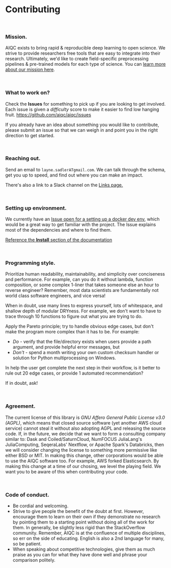 # Contributing

<br />

### Mission.
AIQC exists to bring rapid & reproducible deep learning to open science. We strive to provide researchers free tools that are easy to integrate into their research. Ultimately, we'd like to create field-specific preprocessing pipelines & pre-trained models for each type of science. You can [learn more about our mission here](https://aiqc.readthedocs.io/en/latest/mission.html).

<br />

### What to work on?
Check the **Issues** for something to pick up if you are looking to get involved. Each issue is given a *difficulty* score to make it easier to find low hanging fruit.
https://github.com/aiqc/aiqc/issues

If you already have an idea about something you would like to contribute, please submit an issue so that we can weigh in and point you in the right direction to get started.

<br />

### Reaching out.
Send an email to `layne.sadlerATgmail.com`. We can talk through the schema, get you up to speed, and find out where you can make an impact.

There's also a link to a Slack channel on the [Links page.](https://aiqc.readthedocs.io/en/latest/links.html)

<br />

### Setting up environment.
We currently have an [Issue open for a setting up a docker dev env](https://github.com/aiqc/aiqc/issues/16), which would be a great way to get familiar with the project. The Issue explains most of the dependencies and where to find them.

[Reference the **Install** section of the documentation](https://aiqc.readthedocs.io/en/latest/notebooks/installation.html
)

<br />

### Programming style.
Prioritize human readability, maintainability, and simplicity over conciseness and performance. For example, can you do it without lambda, function composition, or some complex 1-liner that takes someone else an hour to reverse engineer? Remember, most data scientists are fundamentally not world class software engineers, and vice versa!

When in doubt, use many lines to express yourself, lots of whitespace, and shallow depth of modular DRYness. For example, we don't want to have to trace through 10 functions to figure out what you are trying to do.

Apply the Pareto principle; try to handle obvious edge cases, but don't make the program more complex than it has to be. For example:

* *Do -* verify that the file/directory exists when users provide a path argument, and provide helpful error messages, but 
* *Don't -* spend a month writing your own custom checksum handler or solution for Python multiprocessing on Windows. 

In help the user get complete the next step in their workflow, is it better to rule out 20 edge cases, or provide 1 automated recommendation?

If in doubt, ask!

<br />

### Agreement.
The current license of this library is *GNU Affero General Public License v3.0 (AGPL)*, which means that closed source software (yet another AWS cloud service) cannot steal it without also adopting AGPL and releasing the source code. If, in the future, we decide that we want to form a consulting company similar to: Dask and Coiled/SaturnCloud, NumFOCUS JuliaLang's JuliaComputing, SeqeraLabs' Nextflow, or Apache Spark's Databricks, then we will consider changing the license to something more permissive like either BSD or MIT. In making this change, other corporations would be able to use the AIQC software too. For example, AWS forked Elasticsearch. By making this change at a time of our chosing, we level the playing field. We want you to be aware of this when contributing your code.

<br/>

### Code of conduct.
* Be cordial and welcoming.
* Strive to give people the benefit of the doubt at first. However, encourage them to learn on their own if they demonstrate no research by pointing them to a starting point without doing all of the work for them. In generally, be slightly less rigid than the StackOverflow community. Remember, AIQC is at the confluence of multiple disciplines, so err on the side of educating. English is also a 2nd language for many, so be patient.
* When speaking about competitive technologies, give them as much praise as you can for what they have done well and phrase your comparison politely.
